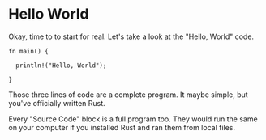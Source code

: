 # Hello World

Okay, time to to start for real. Let's take
a look at the "Hello, World" code.

```rust, noplayground
fn main() {

  println!("Hello, World");

}
```

Those three lines of code are a complete
program. It maybe simple, but you've officially
written Rust.

Every "Source Code" block is a full program too.
They would run the same on your computer if you
installed Rust and ran them from local files.

